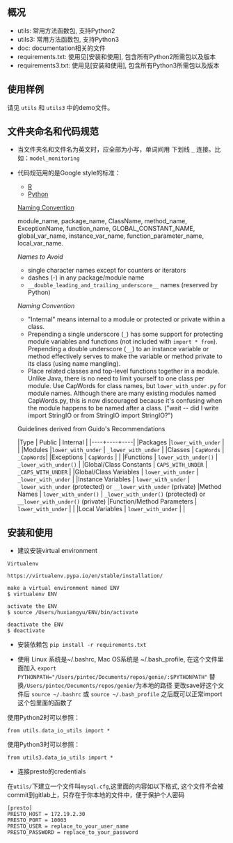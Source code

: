 ## 概况

* utils: 常用方法函数包, 支持Python2
* utils3: 常用方法函数包, 支持Python3
* doc: documentation相关的文件
* requirements.txt: 使用见[安装和使用], 包含所有Python2所需包以及版本
* requirements3.txt: 使用见[安装和使用], 包含所有Python3所需包以及版本


## 使用样例
请见 `utils` 和 `utils3` 中的demo文件。


## 文件夹命名和代码规范
* 当文件夹名和文件名为英文时，应全部为小写，单词间用 下划线 `_` 连接。比如：`model_monitoring`
* 代码规范用的是Google style的标准：
    - [R](https://google.github.io/styleguide/Rguide.xml)
    - [Python](https://google.github.io/styleguide/pyguide.html)

    [Naming Convention](https://google.github.io/styleguide/pyguide.html?showone=Naming#Naming)

    module_name, package_name, ClassName, method_name, ExceptionName, function_name, GLOBAL_CONSTANT_NAME, global_var_name, instance_var_name, function_parameter_name, local_var_name.

    *Names to Avoid*
    - single character names except for counters or iterators
    - dashes (-) in any package/module name
    - `__double_leading_and_trailing_underscore__` names (reserved by Python)


    *Naming Convention*
    - "Internal" means internal to a module or protected or private within a class.
    - Prepending a single underscore (`_`) has some support for protecting module variables and functions (not included with `import * from`). Prepending a double underscore (`__`) to an instance variable or method effectively serves to make the variable or method private to its class (using name mangling).
    - Place related classes and top-level functions together in a module. Unlike Java, there is no need to limit yourself to one class per module.
    Use CapWords for class names, but `lower_with_under.py` for module names. Although there are many existing modules named CapWords.py, this is now discouraged because it's confusing when the module happens to be named after a class. ("wait -- did I write import StringIO or from StringIO import StringIO?")


    Guidelines derived from Guido's Recommendations

    |Type | Public | Internal |
    |----+----+----|
    |Packages |`lower_with_under` | |
    |Modules |`lower_with_under` | `_lower_with_under` |
    |Classes	| `CapWords` | `_CapWords`|
    |Exceptions | `CapWords` | |
    |Functions | `lower_with_under()` | `_lower_with_under()` |
    |Global/Class Constants | `CAPS_WITH_UNDER` | `_CAPS_WITH_UNDER` |
    |Global/Class Variables | `lower_with_under` | `_lower_with_under` |
    |Instance Variables | `lower_with_under`	 | `_lower_with_under` (protected) or `__lower_with_under` (private)
    |Method Names | `lower_with_under()` | `_lower_with_under()` (protected) or `__lower_with_under()` (private)
    |Function/Method Parameters | `lower_with_under` | |
    |Local Variables | `lower_with_under` | |

## 安装和使用
* 建议安装virtual environment

```
Virtualenv

https://virtualenv.pypa.io/en/stable/installation/

make a virtual environment named ENV
$ virtualenv ENV

activate the ENV
$ source /Users/huxiangyu/ENV/bin/activate

deactivate the ENV
$ deactivate
```

* 安装依赖包
`pip install -r requirements.txt`

* 使用
Linux 系统是~/.bashrc, Mac OS系统是 ~/.bash_profile, 在这个文件里面加入
`export PYTHONPATH="/Users/pintec/Documents/repos/genie/:$PYTHONPATH"`
替换`/Users/pintec/Documents/repos/genie/`为本地的路径
更改save好这个文件后
`source ~/.bashrc`
或
`source ~/.bash_profile`
之后既可以正常import这个包里面的函数了

使用Python2时可以参照：
```
from utils.data_io_utils import *
```

使用Python3时可以参照：
```
from utils3.data_io_utils import *
```

* 连接presto的credentials

在`utils/`下建立一个文件叫`mysql.cfg`,这里面的内容如以下格式, 这个文件不会被commit到gitlab上，只存在于你本地的文件中，便于保护个人密码

```
[presto]
PRESTO_HOST = 172.19.2.30
PRESTO_PORT = 10003
PRESTO_USER = replace_to_your_user_name
PRESTO_PASSWORD = replace_to_your_password
```
